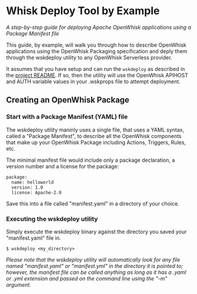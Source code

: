 # Whisk Deploy Tool by Example
_A step-by-step guide for deploying Apache OpenWhisk applications using a Package Manifest file_

This guide, by example, will walk you through how to describe OpenWhisk applications using the OpenWhisk Packaging specification and deply them through the wskdeploy utility to any OpenWhisk Serverless provider.  

It assumes that you have setup and can run the ```wskdeploy``` as described in the [project README](https://github.com/apache/incubator-openwhisk-wskdeploy).  If so, then the utility will use the OpenWhisk APIHOST and AUTH variable values in your .wskprops file to attempt deployment.

## Creating an OpenWhisk Package

### Start with a Package Manifest (YAML) file
The wskdeploy utility maninly uses a single file, that uses a YAML syntax, called a "Package Manifest", to describe all the OpenWhisk components that make up your OpenWhisk Package including Actions, Triggers, Rules, etc. 

The minimal manifest file would include only a package declaration, a version number and a license for the package:
```
package:
  name: helloworld
  version: 1.0
  license: Apache-2.0
```

Save this into a file called "manifest.yaml" in a directory of your choice.

### Executing the wskdeploy utility

Simply execute the wskdeploy binary against the directory you saved your "manifest.yaml" file in.

```
$ wskdeploy <my_directory>
```

_Please note that the wskdeploy utility will automatically look for any file named "manifest.yaml" or "manifest.yml" in the directory it is pointed to; however, the manifest file can be called anything as long as it has a .yaml or .yml extension and passed on the command line using the "-m" argument._

